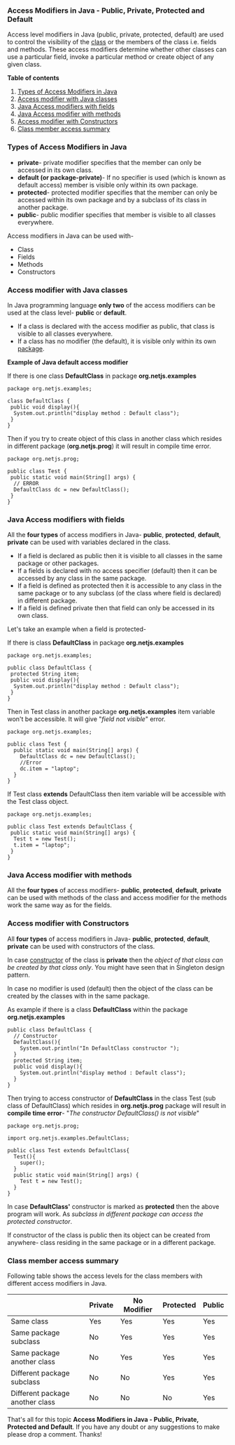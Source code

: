 ### Access Modifiers in Java - Public, Private, Protected and Default

Access level modifiers in Java (public, private, protected, default) are used to control the visibility of the [class](https://www.netjstech.com/2015/04/class-in-java.html) or the members of the class i.e. fields and methods. These access modifiers determine whether other classes can use a particular field, invoke a particular method or create object of any given class.

**Table of contents**

1. [Types of Access Modifiers in Java](https://www.netjstech.com/2016/07/access-modifiers-in-java-public-private-protected.html#AccessmodifierTypes)
2. [Access modifier with Java classes](https://www.netjstech.com/2016/07/access-modifiers-in-java-public-private-protected.html#AccessmodifierClass)
3. [Java Access modifiers with fields](https://www.netjstech.com/2016/07/access-modifiers-in-java-public-private-protected.html#AccessmodifierFields)
4. [Java Access modifier with methods](https://www.netjstech.com/2016/07/access-modifiers-in-java-public-private-protected.html#AccessmodifierMethods)
5. [Access modifier with Constructors](https://www.netjstech.com/2016/07/access-modifiers-in-java-public-private-protected.html#AccessmodifierConstructor)
6. [Class member access summary](https://www.netjstech.com/2016/07/access-modifiers-in-java-public-private-protected.html#AccessSummary)



### Types of Access Modifiers in Java

- **private**- private modifier specifies that the member can only be accessed in its own class.
- **default (or package-private)**- If no specifier is used (which is known as default access) member is visible only within its own package.
- **protected**- protected modifier specifies that the member can only be accessed within its own package and by a subclass of its class in another package.
- **public**- public modifier specifies that member is visible to all classes everywhere.

Access modifiers in Java can be used with-

- Class
- Fields
- Methods
- Constructors

### Access modifier with Java classes

In Java programming language **only two** of the access modifiers can be used at the class level- **public** or **default**.

- If a class is declared with the access modifier as public, that class is visible to all classes everywhere.
- If a class has no modifier (the default), it is visible only within its own [package](https://www.netjstech.com/2016/07/package-in-java.html).

**Example of Java default access modifier**

If there is one class **DefaultClass** in package **org.netjs.examples**

```
package org.netjs.examples;

class DefaultClass {
 public void display(){
  System.out.println("display method : Default class");
 }
}
```

Then if you try to create object of this class in another class which resides in different package (**org.netjs.prog**) it will result in compile time error.

```
package org.netjs.prog;

public class Test {
 public static void main(String[] args) {
  // ERROR
  DefaultClass dc = new DefaultClass();
 }
}
```

### Java Access modifiers with fields

All the **four types** of access modifiers in Java- **public**, **protected**, **default**, **private** can be used with variables declared in the class.

- If a field is declared as public then it is visible to all classes in the same package or other packages.
- If a fields is declared with no access specifier (default) then it can be accessed by any class in the same package.
- If a field is defined as protected then it is accessible to any class in the same package or to any subclass (of the class where field is declared) in different package.
- If a field is defined private then that field can only be accessed in its own class.

Let's take an example when a field is protected-

If there is class **DefaultClass** in package **org.netjs.examples**

```
package org.netjs.examples;

public class DefaultClass {
 protected String item;
 public void display(){
  System.out.println("display method : Default class");
 }
}
```

Then in Test class in another package **org.netjs.examples** item variable won't be accessible. It will give "*field not visible*" error.

```
package org.netjs.examples;

public class Test {
  public static void main(String[] args) {
    DefaultClass dc = new DefaultClass();
    //Error
    dc.item = "laptop";
  }
}
```

If Test class **extends** DefaultClass then item variable will be accessible with the Test class object.

```
package org.netjs.examples;

public class Test extends DefaultClass {
 public static void main(String[] args) {
  Test t = new Test();
  t.item = "laptop";
 }
}
```

### Java Access modifier with methods

All the **four types** of access modifiers- **public**, **protected**, **default**, **private** can be used with methods of the class and access modifier for the methods work the same way as for the fields.

### Access modifier with Constructors

All **four types** of access modifiers in Java- **public**, **protected**, **default**, **private** can be used with constructors of the class.

In case [constructor](https://www.netjstech.com/2015/04/constructor-in-java.html) of the class is **private** then the *object of that class can be created by that class only*. You might have seen that in Singleton design pattern.

In case no modifier is used (default) then the object of the class can be created by the classes with in the same package.

As example if there is a class **DefaultClass** within the package **org.netjs.examples**

```
public class DefaultClass {
  // Constructor
  DefaultClass(){
    System.out.println("In DefaultClass constructor ");
  }
  protected String item;
  public void display(){
    System.out.println("display method : Default class");
  }
}
```

Then trying to access constructor of **DefaultClass** in the class Test (sub class of DefaultClass) which resides in **org.netjs.prog** package will result in **compile time error**- "*The constructor DefaultClass() is not visible*"

```
package org.netjs.prog;

import org.netjs.examples.DefaultClass;

public class Test extends DefaultClass{
  Test(){
    super();
  }
  public static void main(String[] args) {
    Test t = new Test();
  }
}
```

In case **DefaultClass'** constructor is marked as **protected** then the above program will work. As *subclass in different package can access the protected constructor*.

If constructor of the class is public then its object can be created from anywhere- class residing in the same package or in a different package.

### Class member access summary

Following table shows the access levels for the class members with different access modifiers in Java.

|                                 | Private | No Modifier | Protected | Public |
| ------------------------------- | ------- | ----------- | --------- | ------ |
| Same class                      | Yes     | Yes         | Yes       | Yes    |
| Same package subclass           | No      | Yes         | Yes       | Yes    |
| Same package another class      | No      | Yes         | Yes       | Yes    |
| Different package subclass      | No      | No          | Yes       | Yes    |
| Different package another class | No      | No          | No        | Yes    |

That's all for this topic **Access Modifiers in Java - Public, Private, Protected and Default**. If you have any doubt or any suggestions to make please drop a comment. Thanks!
